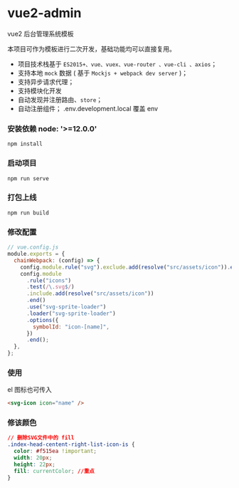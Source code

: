 # vue2-admin

vue2 后台管理系统模板

本项目可作为模板进行二次开发，基础功能均可以直接复用。

- 项目技术栈基于 `ES2015+、vue、vuex、vue-router 、vue-cli 、axios`；
- 支持本地 `mock` 数据 ( 基于 `Mockjs + webpack dev server` )；
- 支持异步请求代理；
- 支持模块化开发
- 自动发现并注册路由、`store`；
- 自动注册组件；
  .env.development.local 覆盖 env

### 安装依赖 node: '>=12.0.0'

```
npm install
```

### 启动项目

```
npm run serve
```

### 打包上线

```
npm run build
```

### 修改配置

```javascript
// vue.config.js
module.exports = {
  chainWebpack: (config) => {
    config.module.rule("svg").exclude.add(resolve("src/assets/icon")).end();
    config.module
      .rule("icons")
      .test(/\.svg$/)
      .include.add(resolve("src/assets/icon"))
      .end()
      .use("svg-sprite-loader")
      .loader("svg-sprite-loader")
      .options({
        symbolId: "icon-[name]",
      })
      .end();
  },
};
```

### 使用

el 图标也可传入

```html
<svg-icon icon="name" />
```

### 修该颜色

```css
// 删除SVG文件中的 fill
.index-head-centent-right-list-icon-is {
  color: #f515ea !important;
  width: 20px;
  height: 22px;
  fill: currentColor; //重点
}
```
